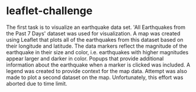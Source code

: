 # leaflet-challenge

The first task is to visualize an earthquake data set.
'All Earthquakes from the Past 7 Days' dataset was used for visualization.
A map was created using Leaflet that plots all of the earthquakes from this dataset based on their longitude and latitude. The data markers reflect the magnitude of the earthquake in their size and color, i.e. earthquakes with higher magnitudes appear larger and darker in color. Popups that provide additional information about the earthquake when a marker is clicked was included. A legend was created to provide context for the map data.
Attempt was also made to plot a second dataset on the map. Unfortunately, this effort was aborted due to time limit. 
